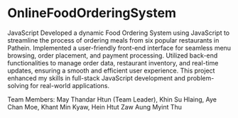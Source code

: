 # OnlineFoodOrderingSystem
JavaScript
Developed a dynamic Food Ordering System using JavaScript to streamline the process of ordering meals from six popular restaurants in Pathein. Implemented a user-friendly front-end interface for seamless menu browsing, order placement, and payment processing. Utilized back-end functionalities to manage order data, restaurant inventory, and real-time updates, ensuring a smooth and efficient user experience. This project enhanced my skills in full-stack JavaScript development and problem-solving for real-world applications.

Team Members:
May Thandar Htun (Team Leader),
Khin Su Hlaing,
Aye Chan Moe,
Khant Min Kyaw,
Hein Htut Zaw
Aung Myint Thu
